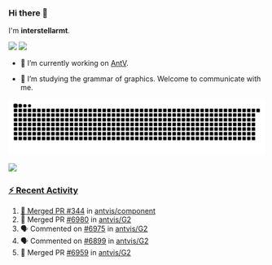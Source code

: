 ### Hi there 👋

I'm **interstellarmt**.

[![](https://img.shields.io/endpoint?url=https://awards.antv.vision/interstellarmt-g2-contributor.json)](https://github.com/antvis/g2)
[![](https://img.shields.io/endpoint?url=https://awards.antv.vision/interstellarmt-gpt-vis-contributor.json)](https://github.com/antvis/gpt-vis)

- 🔭 I’m currently working on [AntV](https://github.com/antvis).

- 📖 I’m studying the grammar of graphics. Welcome to communicate with me.

![](https://raw.githubusercontent.com/interstellarmt/interstellarmt/refs/heads/output/github-contribution-grid-snake.svg)
<div>
  <a href="https://github.com/interstellarmt">
  <img height="180em" src="https://github-readme-stats-eight-theta.vercel.app/api?username=interstellarmt&show_icons=true&include_all_commits=true&count_private=true&theme=tokyonight"/>
</div>
    
### :zap: Recent Activity

<!--START_SECTION:activity-->
1. 🎉 Merged PR [#344](https://github.com/antvis/component/pull/344) in [antvis/component](https://github.com/antvis/component)
2. 🎉 Merged PR [#6980](https://github.com/antvis/G2/pull/6980) in [antvis/G2](https://github.com/antvis/G2)
3. 🗣 Commented on [#6975](https://github.com/antvis/G2/pull/6975#issuecomment-2938204574) in [antvis/G2](https://github.com/antvis/G2)
4. 🗣 Commented on [#6899](https://github.com/antvis/G2/issues/6899#issuecomment-2938201322) in [antvis/G2](https://github.com/antvis/G2)
5. 🎉 Merged PR [#6959](https://github.com/antvis/G2/pull/6959) in [antvis/G2](https://github.com/antvis/G2)
<!--END_SECTION:activity-->

